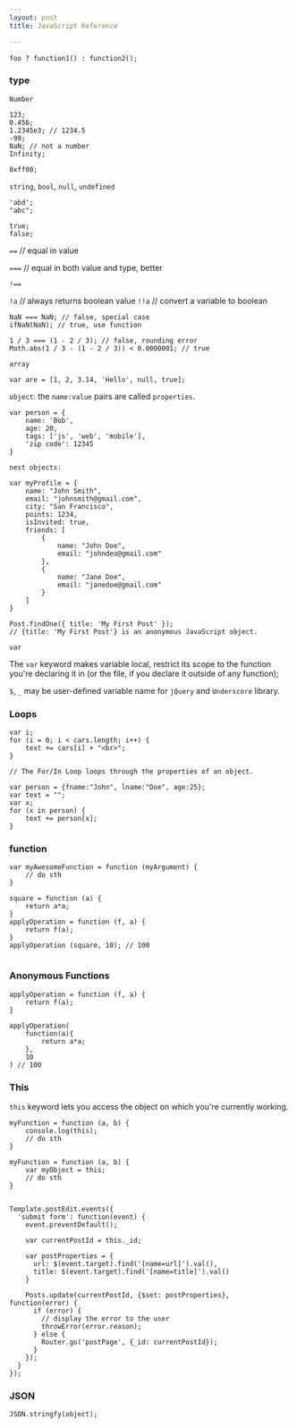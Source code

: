 ```yaml
---
layout: post
title: JavaScript Reference

---
```


`foo ? function1() : function2();`

### type

`Number`

```
123;
0.456;
1.2345e3; // 1234.5
-99;
NaN; // not a number
Infinity;

0xff00;

```

`string`, `bool`, `null`, `undefined`

```
'abd';
"abc";

true;
false;

```

`==` // equal in value

`===` // equal in both value and type, better

`!==`

`!a` // always returns boolean value
`!!a` // convert a variable to boolean

```
NaN === NaN; // false, special case
ifNaN(NaN); // true, use function

1 / 3 === (1 - 2 / 3); // false, rounding error
Math.abs(1 / 3 - (1 - 2 / 3)) < 0.0000001; // true

```

`array`

```
var are = [1, 2, 3.14, 'Hello', null, true];
```

`object`: the `name:value` pairs are called `properties`.

```
var person = {
    name: 'Bob',
    age: 20,
    tags: ['js', 'web', 'mobile'],
    'zip code': 12345
}

nest objects:

var myProfile = {
    name: "John Smith",
    email: "johnsmith@gmail.com",
    city: "San Francisco",
    points: 1234,
    isInvited: true,
    friends: [
        {
            name: "John Doe",
            email: "johndeo@gmail.com"
        },
        {
            name: "Jane Doe",
            email: "janedoe@gmail.com"
        }
    ]
}

Post.findOne({ title: 'My First Post' });
// {title: 'My First Post'} is an anonymous JavaScript object.

```

`var`

The `var` keyword makes variable local, restrict its scope to the function you're declaring it in (or the file, if you declare it outside of any function); 

`$`, `_` may be user-defined variable name for `jQuery` and `Underscore` library.

### Loops

```
var i;
for (i = 0; i < cars.length; i++) {
	text += cars[i] + "<br>";
}

// The For/In Loop loops through the properties of an object.

var person = {fname:"John", lname:"Doe", age:25};
var text = "";
var x;
for (x in person) {
	text += person[x];
}
```

### function

```
var myAwesomeFunction = function (myArgument) {
    // do sth
}

square = function (a) {
    return a*a;
}
applyOperation = function (f, a) {
    return f(a);
}
applyOperation (square, 10); // 100
    
```

### Anonymous Functions

```
applyOperation = function (f, a) {
    return f(a);
}

applyOperation(
    function(a){
        return a*a;
    },
    10
) // 100
```

### This
`this` keyword lets you access the object on which you're currently working.

```
myFunction = function (a, b) {
    console.log(this);
    // do sth
}

myFunction = function (a, b) {
    var myObject = this;
    // do sth
}
        
```

```
Template.postEdit.events({
  'submit form': function(event) {
    event.preventDefault();

    var currentPostId = this._id;

    var postProperties = {
      url: $(event.target).find('[name=url]').val(),
      title: $(event.target).find('[name=title]').val()
    }

    Posts.update(currentPostId, {$set: postProperties}, function(error) {
      if (error) {
        // display the error to the user
        throwError(error.reason);
      } else {
        Router.go('postPage', {_id: currentPostId});
      }
    });
  }
});
```

### JSON

```
JSON.stringfy(object);
```